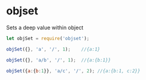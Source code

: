 # objset
Sets a deep value within object

```javascript
let objSet = require('objset');

objSet({}, 'a', '/', 1);    //{a:1}

objSet({}, 'a/b', '/', 1);  //{a:{b:1}}

objSet({a:{b:1}}, 'a/c', '/', 2); //{a:{b:1, c:2}}
```
